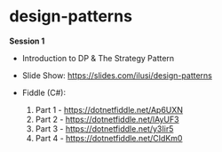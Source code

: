 # design-patterns

**Session 1**
  - Introduction to DP & The Strategy Pattern

  - Slide Show:
      https://slides.com/ilusi/design-patterns

  - Fiddle (C#):
    1. Part 1 - https://dotnetfiddle.net/Ap6UXN
    2. Part 2 - https://dotnetfiddle.net/lAyUF3
    3. Part 3 - https://dotnetfiddle.net/y3Iir5
    4. Part 4 - https://dotnetfiddle.net/CIdKm0
